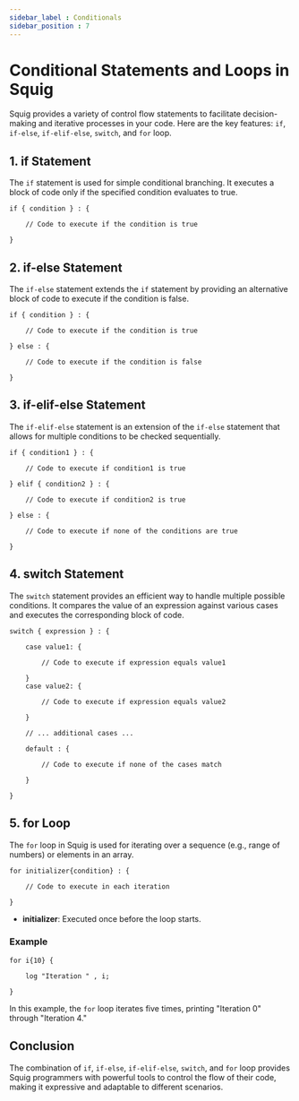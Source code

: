 ```yaml
---
sidebar_label : Conditionals
sidebar_position : 7
---
```


# Conditional Statements and Loops in Squig

Squig provides a variety of control flow statements to facilitate decision-making and iterative processes in your code. Here are the key features: `if`, `if-else`, `if-elif-else`, `switch`, and `for` loop.

## 1. if Statement

The `if` statement is used for simple conditional branching. It executes a block of code only if the specified condition evaluates to true.

```squig
if { condition } : {

    // Code to execute if the condition is true

}
```

## 2. if-else Statement

The `if-else` statement extends the `if` statement by providing an alternative block of code to execute if the condition is false.

```squig
if { condition } : {

    // Code to execute if the condition is true

} else : {

    // Code to execute if the condition is false

}
```

## 3. if-elif-else Statement

The `if-elif-else` statement is an extension of the `if-else` statement that allows for multiple conditions to be checked sequentially.

```squig
if { condition1 } : {

    // Code to execute if condition1 is true

} elif { condition2 } : {

    // Code to execute if condition2 is true

} else : {

    // Code to execute if none of the conditions are true

}
```

## 4. switch Statement

The `switch` statement provides an efficient way to handle multiple possible conditions. It compares the value of an expression against various cases and executes the corresponding block of code.

```squig
switch { expression } : {

    case value1: {

        // Code to execute if expression equals value1

    }
    case value2: {

        // Code to execute if expression equals value2

    }

    // ... additional cases ...

    default : {

        // Code to execute if none of the cases match

    }

}

```

## 5. for Loop

The `for` loop in Squig is used for iterating over a sequence (e.g., range of numbers) or elements in an array.

```squig
for initializer{condition} : {

    // Code to execute in each iteration

}
```

- **initializer**: Executed once before the loop starts.

### Example

```squig
for i{10} {

    log "Iteration " , i;
    
}
```

In this example, the `for` loop iterates five times, printing "Iteration 0" through "Iteration 4."

## Conclusion

The combination of `if`, `if-else`, `if-elif-else`, `switch`, and `for` loop provides Squig programmers with powerful tools to control the flow of their code, making it expressive and adaptable to different scenarios.
